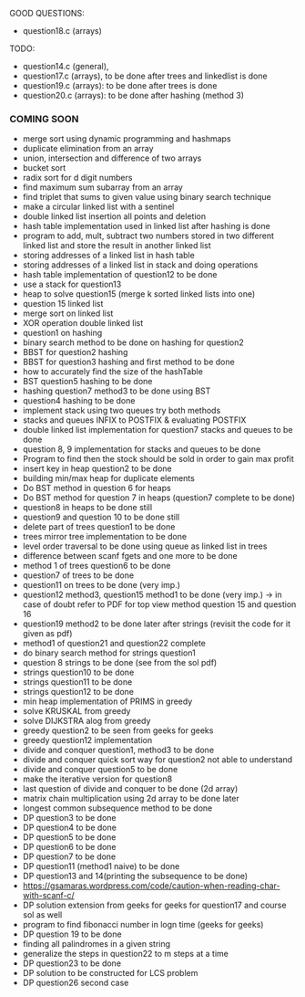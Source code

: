 GOOD QUESTIONS:
- question18.c (arrays)


TODO: 
- question14.c (general), 
- question17.c (arrays), to be done after trees and linkedlist is done
- question19.c (arrays): to be done after trees is done
- question20.c (arrays): to be done after hashing (method 3)


### COMING SOON

- merge sort using dynamic programming and hashmaps
- duplicate elimination from an array
- union, intersection and difference of two arrays
- bucket sort
- radix sort for d digit numbers
- find maximum sum subarray from an array
- find triplet that sums to given value using binary search technique
- make a circular linked list with a sentinel
- double linked list insertion all points and deletion
- hash table implementation used in linked list after hashing is done
- program to add, mult, subtract two numbers stored in two different linked list and store the result in another linked list
- storing addresses of a linked list in hash table
- storing addresses of a linked list in stack and doing operations
- hash table implementation of question12 to be done
- use a stack for question13
- heap to solve question15 (merge k sorted linked lists into one)
-  question 15 linked list
- merge sort on linked list
- XOR operation double linked list
- question1 on hashing
- binary search method to be done on hashing for question2
- BBST for question2 hashing
- BBST for question3 hashing and first method to be done
- how to accurately find the size of the hashTable
- BST question5 hashing to be done
- hashing question7 method3 to be done using BST
- question4 hashing to be done
- implement stack using two queues try both methods
- stacks and queues INFIX to POSTFIX & evaluating POSTFIX
- double linked list implementation for question7 stacks and queues to be done
- question 8, 9 implementation for stacks and queues to be done
- Program to find then the stock should be sold in order to gain max profit
- insert key in heap question2 to be done
- building min/max heap for duplicate elements
- Do BST method in question 6 for heaps
- Do BST method for question 7 in heaps (question7 complete to be done)
- question8 in heaps to be done still
- question9 and question 10 to be done still
- delete part of trees question1 to be done
- trees mirror tree implementation to be done
- level order traversal to be done using queue as linked list in trees
- difference between scanf fgets and one more to be done
- method 1 of trees question6 to be done
- question7 of trees to be done
- question11 on trees to be done (very imp.)
- question12 method3, question15 method1 to be done (very imp.) -> in case of doubt refer to PDF for top view method question 15 and question 16
- question19 method2 to be done later after strings (revisit the code for it given as pdf)
- method1 of question21 and question22 complete
- do binary search method for strings question1
- question 8 strings to be done (see from the sol pdf)
- strings question10 to be done
- strings question11 to be done
- strings question12 to be done
- min heap implementation of PRIMS in greedy
- solve KRUSKAL from greedy
- solve DIJKSTRA alog from greedy
- greedy question2 to be seen from geeks for geeks
- greedy question12 implementation
- divide and conquer question1, method3 to be done
- divide and conquer quick sort way for question2 not able to understand
- divide and conquer question5 to be done
- make the iterative version for question8
- last question of divide and conquer to be done (2d array)
- matrix chain multiplication using 2d array to be done later
- longest common subsequence method to be done
- DP question3 to be done
- DP question4 to be done
- DP question5 to be done
- DP question6 to be done
- DP question7 to be done
- DP question11 (method1 naive) to be done
- DP question13 and 14(printing the subsequence to be done)
- https://gsamaras.wordpress.com/code/caution-when-reading-char-with-scanf-c/
- DP solution extension from geeks for geeks for question17  and course sol as well
- program to find fibonacci number in logn time (geeks for geeks)
- DP question 19 to be done
- finding all palindromes in a given string
- generalize the steps in question22 to m steps at a time
- DP question23 to be done
- DP solution to be constructed for LCS problem
- DP question26 second case


